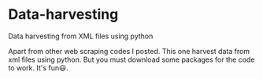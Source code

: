 # Data-harvesting
Data harvesting from XML files using python

Apart from other web scraping codes I posted. This one harvest data from xml files using python.
But you must download some packages for the code to work.
It's fun😃.

